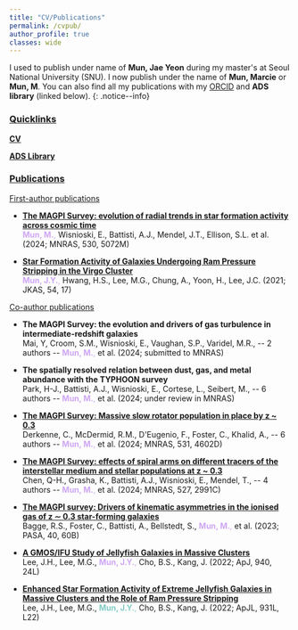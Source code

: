 ```yaml
---
title: "CV/Publications"
permalink: /cvpub/
author_profile: true
classes: wide
---
```


I used to publish under name of **Mun, Jae Yeon** during my master's at Seoul National University (SNU). I now publish under the name of **Mun, Marcie** or **Mun, M**. You can also find all my publications with my <a href="https://orcid.org/0000-0002-3706-9955"> ORCID</a> and **ADS library** (linked below). 
{: .notice--info}

<h3><u>
	Quicklinks
</u> </h3>

[**CV**](/assets/docs/MMun_CV_1Jul2024.pdf)

<a href="https://ui.adsabs.harvard.edu/public-libraries/-HbeVQlwRAShXGAsJbOp5Q"> **ADS Library** </a>

<h3><u>
	Publications
</u> </h3>

<h9><u>
	First-author publications
</u> </h9>

- [**The MAGPI Survey: evolution of radial trends in star formation activity across cosmic time**](https://ui.adsabs.harvard.edu/abs/2024MNRAS.530.5072M/abstract) <br />
<span style="color:#CFA6F5">**Mun, M.**,</span> Wisnioski, E., Battisti, A.J., Mendel, J.T., Ellison, S.L. et al. (2024; MNRAS, 530, 5072M) 

- [**Star Formation Activity of Galaxies Undergoing Ram Pressure Stripping in the Virgo Cluster**](https://ui.adsabs.harvard.edu/abs/2021JKAS...54...17M/abstract) <br />
<span style="color:#CFA6F5">**Mun, J.Y.**,</span> Hwang, H.S., Lee, M.G., Chung, A., Yoon, H., Lee, J.C. (2021; JKAS, 54, 17)

<h9><u>
	Co-author publications
</u> </h9>

- **The MAGPI Survey: the evolution and drivers of gas turbulence in intermediate-redshift galaxies** <br />
Mai, Y, Croom, S.M., Wisnioski, E., Vaughan, S.P., Varidel, M.R., -- 2 authors -- <span style="color:#CFA6F5">**Mun, M.**,</span> et al. (2024; submitted to MNRAS)

- **The spatially resolved relation between dust, gas, and metal abundance with the TYPHOON survey** <br />
Park, H-J., Battisti, A.J., Wisnioski, E., Cortese, L., Seibert, M., -- 6 authors -- <span style="color:#CFA6F5">**Mun, M.**,</span> et al. (2024; under review in MNRAS)

- [**The MAGPI Survey: Massive slow rotator population in place by z ~ 0.3**](https://ui.adsabs.harvard.edu/abs/2024MNRAS.531.4602D/abstract) <br />
Derkenne, C., McDermid, R.M., D'Eugenio, F., Foster, C., Khalid, A., -- 6 authors -- <span style="color:#CFA6F5">**Mun, M.**,</span> et al. (2024; MNRAS, 531, 4602D)

- [**The MAGPI Survey: effects of spiral arms on different tracers of the interstellar medium and stellar populations at z ~ 0.3**](https://ui.adsabs.harvard.edu/abs/2024MNRAS.527.2991C/abstract) <br />
Chen, Q-H., Grasha, K., Battisti, A.J., Wisnioski, E., Mendel, T., -- 4 authors -- <span style="color: #CFA6F5">**Mun, M.**,</span> et al. (2024; MNRAS, 527, 2991C)

- [**The MAGPI survey: Drivers of kinematic asymmetries in the ionised gas of z ∼ 0.3 star-forming galaxies**](https://ui.adsabs.harvard.edu/abs/2023PASA...40...60B/abstract) <br />
Bagge, R.S., Foster, C., Battisti, A., Bellstedt, S., <span style="color:#CFA6F5">**Mun, M.**,</span> et al. (2023; PASA, 40, 60B)

- [**A GMOS/IFU Study of Jellyfish Galaxies in Massive Clusters**](https://ui.adsabs.harvard.edu/abs/2022ApJ...940...24L/abstract) <br />
Lee, J.H., Lee, M.G., <span style="color:#CFA6F5">**Mun, J.Y.**,</span> Cho, B.S., Kang, J. (2022; ApJ, 940, 24L)

- [**Enhanced Star Formation Activity of Extreme Jellyfish Galaxies in Massive Clusters and the Role of Ram Pressure Stripping**](https://ui.adsabs.harvard.edu/abs/2022ApJ...931L..22L/abstract) <br />
Lee, J.H., Lee, M.G., <span style="color:#80CBC4">**Mun, J.Y.**,</span> Cho, B.S., Kang, J. (2022; ApJL, 931L, L22)
